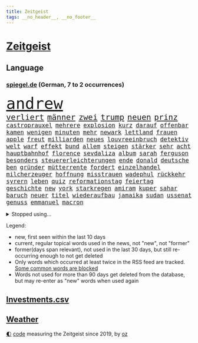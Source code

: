 ```yaml
---
title: Zeitgeist
tags: __no_header__, __no_footer__
---
```


# [Zeitgeist](https://oliz.io/zeitgeist/)

## Language

<h3><a href="https://www.spiegel.de" target="_blank">spiegel.de</a> (German, 7 to 2 occurrences)</h3>
<p style="font-family:monospace">
<span style="font-size:32pt"><a href="news_links.html#andrew" class="current">andrew</a></span>
<br>
<span style="font-size:16pt"><a href="news_links.html#verliert" class="current">verliert</a></span>
<span style="font-size:16pt"><a href="news_links.html#männer" class="current">männer</a></span>
<span style="font-size:16pt"><a href="news_links.html#zwei" class="current">zwei</a></span>
<span style="font-size:16pt"><a href="news_links.html#trump" class="current">trump</a></span>
<span style="font-size:16pt"><a href="news_links.html#neuen" class="current">neuen</a></span>
<span style="font-size:16pt"><a href="news_links.html#prinz" class="current">prinz</a></span>
<br>
<span style="font-size:12pt"><a href="news_links.html#castroprauxel" class="new">castroprauxel</a></span>
<span style="font-size:12pt"><a href="news_links.html#mehrere" class="current">mehrere</a></span>
<span style="font-size:12pt"><a href="news_links.html#explosion" class="current">explosion</a></span>
<span style="font-size:12pt"><a href="news_links.html#kurz" class="current">kurz</a></span>
<span style="font-size:12pt"><a href="news_links.html#darauf" class="current">darauf</a></span>
<span style="font-size:12pt"><a href="news_links.html#offenbar" class="current">offenbar</a></span>
<span style="font-size:12pt"><a href="news_links.html#kamen" class="current">kamen</a></span>
<span style="font-size:12pt"><a href="news_links.html#wenigen" class="current">wenigen</a></span>
<span style="font-size:12pt"><a href="news_links.html#minuten" class="current">minuten</a></span>
<span style="font-size:12pt"><a href="news_links.html#mehr" class="current">mehr</a></span>
<span style="font-size:12pt"><a href="news_links.html#newark" class="new">newark</a></span>
<span style="font-size:12pt"><a href="news_links.html#lettland" class="current">lettland</a></span>
<span style="font-size:12pt"><a href="news_links.html#frauen" class="current">frauen</a></span>
<span style="font-size:12pt"><a href="news_links.html#apple" class="current">apple</a></span>
<span style="font-size:12pt"><a href="news_links.html#freut" class="current">freut</a></span>
<span style="font-size:12pt"><a href="news_links.html#milliarden" class="current">milliarden</a></span>
<span style="font-size:12pt"><a href="news_links.html#neues" class="current">neues</a></span>
<span style="font-size:12pt"><a href="news_links.html#louvreeinbruch" class="new">louvreeinbruch</a></span>
<span style="font-size:12pt"><a href="news_links.html#detektiv" class="new">detektiv</a></span>
<span style="font-size:12pt"><a href="news_links.html#welt" class="current">welt</a></span>
<span style="font-size:12pt"><a href="news_links.html#warf" class="current">warf</a></span>
<span style="font-size:12pt"><a href="news_links.html#effekt" class="current">effekt</a></span>
<span style="font-size:12pt"><a href="news_links.html#bund" class="current">bund</a></span>
<span style="font-size:12pt"><a href="news_links.html#allem" class="current">allem</a></span>
<span style="font-size:12pt"><a href="news_links.html#steigen" class="current">steigen</a></span>
<span style="font-size:12pt"><a href="news_links.html#stärker" class="current">stärker</a></span>
<span style="font-size:12pt"><a href="news_links.html#sehr" class="current">sehr</a></span>
<span style="font-size:12pt"><a href="news_links.html#acht" class="current">acht</a></span>
<span style="font-size:12pt"><a href="news_links.html#hauptbahnhof" class="current">hauptbahnhof</a></span>
<span style="font-size:12pt"><a href="news_links.html#florence" class="new">florence</a></span>
<span style="font-size:12pt"><a href="news_links.html#sevdaliza" class="new">sevdaliza</a></span>
<span style="font-size:12pt"><a href="news_links.html#album" class="current">album</a></span>
<span style="font-size:12pt"><a href="news_links.html#sarah" class="current">sarah</a></span>
<span style="font-size:12pt"><a href="news_links.html#ferguson" class="current">ferguson</a></span>
<span style="font-size:12pt"><a href="news_links.html#besonders" class="current">besonders</a></span>
<span style="font-size:12pt"><a href="news_links.html#steuererleichterungen" class="current">steuererleichterungen</a></span>
<span style="font-size:12pt"><a href="news_links.html#ende" class="current">ende</a></span>
<span style="font-size:12pt"><a href="news_links.html#donald" class="current">donald</a></span>
<span style="font-size:12pt"><a href="news_links.html#deutsche" class="current">deutsche</a></span>
<span style="font-size:12pt"><a href="news_links.html#ben" class="current">ben</a></span>
<span style="font-size:12pt"><a href="news_links.html#gründer" class="current">gründer</a></span>
<span style="font-size:12pt"><a href="news_links.html#mütterrente" class="current">mütterrente</a></span>
<span style="font-size:12pt"><a href="news_links.html#fordert" class="current">fordert</a></span>
<span style="font-size:12pt"><a href="news_links.html#einzelhandel" class="new">einzelhandel</a></span>
<span style="font-size:12pt"><a href="news_links.html#milcherzeuger" class="new">milcherzeuger</a></span>
<span style="font-size:12pt"><a href="news_links.html#hoffnung" class="current">hoffnung</a></span>
<span style="font-size:12pt"><a href="news_links.html#misstrauen" class="current">misstrauen</a></span>
<span style="font-size:12pt"><a href="news_links.html#wadephul" class="current">wadephul</a></span>
<span style="font-size:12pt"><a href="news_links.html#rückkehr" class="current">rückkehr</a></span>
<span style="font-size:12pt"><a href="news_links.html#syrern" class="new">syrern</a></span>
<span style="font-size:12pt"><a href="news_links.html#leben" class="current">leben</a></span>
<span style="font-size:12pt"><a href="news_links.html#quiz" class="current">quiz</a></span>
<span style="font-size:12pt"><a href="news_links.html#reformationstag" class="new">reformationstag</a></span>
<span style="font-size:12pt"><a href="news_links.html#feiertag" class="current">feiertag</a></span>
<span style="font-size:12pt"><a href="news_links.html#geschichte" class="current">geschichte</a></span>
<span style="font-size:12pt"><a href="news_links.html#new" class="current">new</a></span>
<span style="font-size:12pt"><a href="news_links.html#york" class="current">york</a></span>
<span style="font-size:12pt"><a href="news_links.html#starkregen" class="current">starkregen</a></span>
<span style="font-size:12pt"><a href="news_links.html#amiram" class="new">amiram</a></span>
<span style="font-size:12pt"><a href="news_links.html#kuper" class="new">kuper</a></span>
<span style="font-size:12pt"><a href="news_links.html#sahar" class="new">sahar</a></span>
<span style="font-size:12pt"><a href="news_links.html#baruch" class="new">baruch</a></span>
<span style="font-size:12pt"><a href="news_links.html#neuer" class="current">neuer</a></span>
<span style="font-size:12pt"><a href="news_links.html#titel" class="current">titel</a></span>
<span style="font-size:12pt"><a href="news_links.html#wiederaufbau" class="current">wiederaufbau</a></span>
<span style="font-size:12pt"><a href="news_links.html#jamaika" class="current">jamaika</a></span>
<span style="font-size:12pt"><a href="news_links.html#sudan" class="current">sudan</a></span>
<span style="font-size:12pt"><a href="news_links.html#ussenat" class="new">ussenat</a></span>
<span style="font-size:12pt"><a href="news_links.html#genuss" class="current">genuss</a></span>
<span style="font-size:12pt"><a href="news_links.html#emmanuel" class="current">emmanuel</a></span>
<span style="font-size:12pt"><a href="news_links.html#macron" class="current">macron</a></span>
</p>
<details>
<summary>Stopped using...</summary>
<p class="former" style="font-size:12pt">
100000(1835) kehrt(1835) vergeben(1835) wunsch(1835) ausgesprochen(1834) verantworten(1834) einzelne(1833) süden(1833) arsenal(1832) gefährlichen(1832) polizist(1832) studierende(1832) befürchtet(1831) dokumente(1831) beispiel(1830) beschluss(1830) bundesländer(1830) hintergründe(1830) strafen(1830) deutlichen(1829) rückschlag(1829) verhaftet(1829) material(1828) nationen(1828) besetzt(1827) führende(1827) gehalten(1827) nürnberg(1827) publikum(1827) rheinlandpfalz(1827) sicherheitsbehörden(1827) superstar(1827) vergeblich(1827) abend(1826) anteil(1826) geliefert(1826) jüngste(1826) nominiert(1826) philippinen(1826) sports(1826) autobahn(1825) greifen(1825) großbritanniens(1825) termin(1825) verschwunden(1825) 300(1824) senkt(1824) spott(1824) teilnehmen(1824) wiederholt(1824) 33(1823) altes(1823) dementiert(1823) drastisch(1823) dreimal(1823) kanzleramt(1822) löste(1822) trennen(1822) veranstalter(1822) absage(1821) endgültig(1821) massive(1821) verbindet(1821) allianz(1820) annalena(1819) baerbock(1819) null(1818) sendung(1816) belegen(1814) affäre(1813) konkrete(1812) konsum(1812) behalten(1809) einschränkungen(1809) herz(1808) schrecken(1805) sichert(1805) katholischen(1804) gelandet(1803) wachsen(1801) holte(1798) hafen(1797) produziert(1795) thüringer(1793) solchen(1792) schützt(1789) staatlichen(1784) ausgetragen(1777) einblicke(1776) rache(1767) berichtete(1735) konservative(1670) strecken(1669) interessen(1634) militärische(1625) 38(1600) ohnehin(1564) cup(1557) kuriose(1524) universität(1498) mike(1494) unserem(1416) schloss(1405) spielern(1366) emotionalen(1349) heiß(1265) aufeinander(1260) schlamm(1256) lob(1221) sexuell(1221) trans(1198) erdbeben(1191) legal(1181) revolution(1175) studieren(1162) schickte(1138) fliegt(1112) hit(1102) versehen(1098) kohl(1093) rückstand(1088) redet(1061) steigern(1039) flogen(1037) praxis(1025) kongo(1021) heimische(1017) springen(1007) wand(1001) demonstriert(1000) zwingt(998) liebt(994) verdächtigt(994) alcaraz(988) richtigen(980) schöner(980) vermeintliche(977) uefa(974) loswerden(967) hamilton(956) lewis(956) vereinten(954) zogen(953) errichten(933) emotionen(930) heimlich(926) wohnen(925) helmut(914) staatsbürger(911) arabischen(890) vergeltung(889) schönsten(882) auswirken(881) schlagabtausch(871) open(866) herkunft(859) schuldenbremse(845) stellvertretende(845) basis(844) rechtsextremer(844) obersten(841) auswahl(837) erderwärmung(822) stockt(821) nahostkonflikt(819) sicherheitsmaßnahmen(816) service(807) wmtitel(806) dich(795) dauerte(788) chancenlos(784) verkehrsunfall(782) besserung(759) comedian(751) belästigt(749) ausbruch(748) hinterlässt(737) gerechnet(736) versuche(732) attentat(719) damaskus(717) 1990(716) reagierten(714) via(709) bereiten(708) beschuldigte(693) ruanda(685) erinnerung(666) dorthin(665) größe(660) landung(660) viertelfinale(658) zeitalter(655) huthimiliz(650) gleichberechtigung(641) spannend(635) sächsische(631) verwehrt(627) spiegelredakteur(625) finanzielle(623) rundfunk(619) wütet(591) rasch(589) wirtschaftskrise(587) stewart(585) möglichkeit(584) superstars(584) fotografiert(582) kreativ(581) vertritt(575) jeff(574) marihuana(571) boss(564) tennisspielerin(561) spielten(559) mögliches(553) set(552) elefanten(549) denkbar(546) brände(540) akteure(538) flut(529) jessica(527) 21jährige(522) verdachtsfall(518) gewachsen(516) besitzt(514) perfekt(513) gemessen(504) christen(501) feinde(494) ereignisse(492) /(489) lösungen(489) urteile(482) vielfalt(481) 24jähriger(477) bürgerinnen(474) strategien(474) wachsende(473) kontinent(471) jährlich(462) überprüft(458) entsprechenden(453) merkt(448) konkret(443) bundesnetzagentur(442) ahmed(436) zögern(434) lka(433) entlassungen(424) todesfälle(423) satiriker(422) punktet(419) besetzen(417) flüchtet(415) streichung(412) plattformen(411) usbürger(411) 2011(410) fläche(406) gewandt(400) ratlos(400) parteifreund(398) bruchteil(397) baku(395) bundesrichter(394) gelangen(393) anzahl(392) einzelnen(392) tiefer(391) wirtschaftlichen(390) dreieinhalb(388) ehre(385) zeitung(384) jordanien(380) morgens(377) statements(377) söhne(377) psg(376) königreich(372) veranstaltungen(371) harmlos(359) option(357) sprüchen(357) amtsantritt(356) ukrainepolitik(356) gebäuden(355) größeres(355) einflussnahme(354) meteorologen(354) bundesrat(350) joseph(344) ausgegeben(342) hauptdarsteller(342) unterschiedlichen(341) selbstbewusst(340) kliniken(339) pyrotechnik(339) exchef(336) gefängnisstrafe(327) gavin(326) schuh(325) suspendiert(320) delegation(317) rahmen(315) ministerien(312) begehrt(311) grundsatz(308) spurensuche(301) vereinigte(301) bezieht(300) absolut(294) bußgelder(294) spotify(293) bauern(292) zündet(292) übergangsregierung(292) absetzung(291) freigegeben(291) verlockend(291) emma(290) solch(290) adolf(289) dreh(289) bot(288) bip(287) erwartete(287) verwirrung(287) pfarrer(286) gazakriegs(285) grünes(285) alsharaa(282) vereinbart(282) winzige(282) vorbereitung(281) vorteil(281) kauflaune(280) verlängern(277) freiwilligen(276) schauspielers(276) johanna(272) slowene(272) bundesagentur(270) bangkok(269) ruder(268) teslachefs(266) trauerfeier(265) uran(265) atomkraftwerk(264) menschengruppe(263) heidelberg(262) firewall(259) unschuldig(258) aufbau(257) manuela(257) rosa(257) posts(254) gift(253) newsom(253) unterrichtet(252) spannung(251) agentur(249) entdeckung(249) gerückt(249) patricia(249) chemnitz(247) gedenkfeier(247) gelaufen(246) ausschließen(243) auszuschließen(241) schranken(241) schärfer(241) transparenz(241) barcelonas(239) adipositas(238) voice(238) oper(237) runter(237) liveanalyse(236) wimbledon(233) intendant(231) lebten(231) zimmermann(231) griechischen(229) verwaltung(229) #metoo(228) kassel(227) landesweit(226) parteifreunde(226) unterscheiden(226) forscherteam(224) leistungen(224) monaco(223) g(221) onlinehändler(221) generäle(220) salzburg(219) river(218) rückzieher(217) erschaffen(216) schwangere(216) flüssigkeit(215) hochrangige(214) hendrik(213) verdammt(212) zecken(212) cent(211) beteiligte(208) wiederaufnahme(208) stach(206) galatasaray(205) schwesig(204) 13000(203) mancher(203) drohnenattacke(200) etat(200) kürzer(200) heimatschutzministerin(199) himmelskörper(199) tusk(199) flügen(198) gefüllt(197) erzeugen(196) gekippt(196) gott(196) stützpunkte(196) 18000(195) einreise(195) fremdverschulden(194) indes(193) kalender(193) autozulieferer(190) bezalel(190) smotrich(190) anerkannt(189) begriffe(189) boykott(189) disney(189) verabschiedete(189) abermals(188) islam(188) anpassung(187) breite(187) memoiren(186) rhein(185) fahrräder(182) leinwand(182) ndr(182) ansagen(181) funktion(181) schalten(181) stich(181) enormen(180) harvard(180) aufreger(179) ermahnt(179) fernverkehr(179) erika(178) schwäbischen(178) erfindet(177) explosionen(177) fossilen(177) komplette(176) ultrarechte(176) wenden(176) özel(176) bremse(175) prognose(175) trockenheit(175) hitzewellen(174) hoffmann(173) netze(173) flossen(172) bergab(169) rädern(168) özgür(168) aufnahme(167) kriegsbeginn(167) witz(167) jk(166) rowling(166) batterien(165) 110(164) entfremdet(164) regenfällen(164) hobby(163) raste(163) großmutter(162) hackerangriff(162) laute(162) lebewesen(162) linienrichter(162) erfüllung(160) telegram(160) unionspolitiker(160) arten(159) scharfen(159) abgeschossen(158) lokal(157) handelsabkommen(155) kremlsprecher(155) nordkoreas(155) telefonate(155) wednesday(155) csd(154) genozid(154) wichtigster(154) gestiegenen(153) religion(153) aggressiver(152) bedankt(152) krankenwagen(152) usjustizministerium(152) blackout(151) carey(151) hinterfragt(151) mariah(151) nordamerika(151) summer(151) außergewöhnlichen(150) christliche(150) packt(150) routen(150) erweist(149) verdrängen(149) hatz(148) lola(148) mahmoud(148) saporischschja(148) türmen(148) unternimmt(148) schutzmaßnahmen(147) amazonas(146) einstufung(146) hektar(146) irgendwie(145) spdkandidatin(145) theorien(145) krah(144) maximilian(144) renten(144) weiblicher(142) 103(141) norddeutschland(141) oppositionsführer(141) schlangen(141) wanderung(140) ältesten(140) historikerin(139) promis(139) teamchef(139) vorgaben(139) ansage(138) exkanzler(138) kampfjet(138) passierte(137) reichsbürger(137) schwerdtner(137) nationalistische(136) spionageverdacht(136) chefsache(135) mieter(135) regionalverkehr(135) cool(134) miene(134) sparpläne(134) zeitfahren(134) gewalttätigen(133) öffentlichrechtliche(133) antwortet(132) fraglich(132) prominenz(132) syriens(132) variante(132) vergessene(131) cover(130) exklusiven(128) registriert(128) verzweifeln(128) bedrohungslage(127) iranischer(127) kneipen(127) unterbrechen(127) wgzimmerpreise(127) wohnviertel(127) zwecke(127) timo(126) bahnverkehr(125) coco(125) ermordung(125) gauff(125) gegessen(125) ausbrechen(123) eingeklemmt(123) besorgniserregend(122) entspannte(122) fusion(122) längeren(122) patientin(122) stau(122) befürworten(121) heilbronn(121) präsenz(121) verschüttet(121) koblenz(120) rückruf(120) schwingt(120) eröffnete(118) hellt(118) objekt(118) spezielles(118) stadien(118) mietpreisbremse(117) verbrauchern(117) autofahrerin(116) demokrat(115) ökosystem(115) abwehr(114) championsleaguesieger(114) befanden(113) iaea(113) transfers(113) scharmützel(112) stürmt(112) trainers(112) absichern(111) dogg(111) gelöscht(111) snoop(111) videospiel(111) camping(110) atomanlagen(109) lilly(107) dunkler(106) kontroverse(106) neffe(105) altersgrenze(104) altersgrenzen(104) bahnübergang(104) fäuste(104) amoklauf(103) ferieninsel(103) anlegt(102) beordert(102) daily(102) harz(102) neunjährigen(102) sachbuch(102) ressort(101) kommandeur(100) sergio(100) kriegskurs(99) verwandt(99) bewahren(97) dürren(97) oberleitung(97) lehmann(96) schenkt(95) santorini(94) angereichertes(92) geschäftsfrau(92) grenzübergang(92) nonnen(92) vorbildlich(92) überaus(92) musikalisch(91) niger(91) chefarzt(90) diva(90) gremium(90) kloster(90) linkenchefin(90) zuwanderern(90) buenos(89) globus(89) look(89) matthäus(89) nachzahlungen(89) willkür(89) grandiose(88) militärkolonnen(88) abzuholen(87) aitana(87) bonmatí(87) exfußballstar(87) gibt’s(87) weltmeere(87) beworfen(86) gedanke(86) gmbh(86) tropische(86) abgestellte(85) bob(85) frachter(85) freihandelsabkommen(85) homo(85) jemens(85) knien(85) michelin(85) sapiens(85) invasive(84) lärmbelästigung(84) steuerte(84) verknüpft(84) haushaltsplan(83) klagte(83) antisemitismusvorwürfen(82) einsätze(82) erlässt(82) gewalttäter(82) populistische(82) rohstoff(82) wegfall(82) windböen(82) bibliotheken(81) braff(81) einzel(81) nils(81) plagiatsvorwürfen(81) relevant(81) scrubs(81) sofortige(81) anträgen(80) beth(80) geldsorgen(80) jakob(80) mr(80) faktor(79) fanliebling(79) südküste(79) vorräte(79) bitcoin(78) hardliner(78) nichtig(78) nordwesten(78) prostituierten(78) schwermütig(78) usmoderator(78) verfassungsrichter(78) vorgeht(78) bewohnt(77) blaue(77) erkenne(77) generaldebatte(77) haushaltsdebatte(77) komplex(77) nachtzug(77) schmerzhaft(77) sondersitzung(77) virus(77) aufsichtsgremium(76) profifußballer(76) zollhammer(76) betraten(75) erstem(75) insasse(75) kontaktierte(75) olympischen(75) pegel(75) verrat(75) weltranglistenerste(75) ertränkt(74) evenepoel(74) kretschmer(74) remco(74) singles(74) 2036(73) arbeitnehmern(73) gelbe(73) golfer(73) kongos(73) praxen(73) richterkandidaten(73) sexualstraftäters(73) bundeskanzlers(72) drittes(72) schaltete(72) schätzen(72) urlaubern(72) abgestürzten(71) darknet(71) dumitru(71) entwischte(71) epsteinakten(71) gedauert(71) grausam(71) gunn(71) hektik(71) megaprojekt(71) merke(71) nachbauen(71) superman(71) ähnlicher(71) antiisraelischer(70) date(70) ereignissen(70) forschungsstation(70) reinhardt(70) 8000(69) angucken(69) flugzeugcrash(69) gewässern(69) margaret(69) thatcher(69) triumphierte(69) vermittelte(69) wuchs(69) enthüllen(68) fehlschlag(68) lutz(68) saftige(68) strahlkraft(68) weggesperrt(68) 73jährige(67) brandt(67) late(67) schlesinger(67) ultrarechten(67) 95(66) anfängt(66) eindringlinge(66) emil(66) livesendung(66) sharaa(66) achteinhalb(65) förster(65) halbjahr(65) lacher(65) taifun(65) tropensturm(65) unerwünschten(65) verkürzt(65) monatelanger(64) spektakulärer(64) strategischen(64) titanic(64) baumgart(63) humorvoll(63) niemandsland(63) palästinenserstaates(63) raumfahrtbehörde(63) freizeit(62) höre(62) lateinische(62) mainstream(62) massenanfall(62) schieben(62) strike(62) arbeitslosen(61) europarat(61) fußballweltmeister(61) prada(60) professionellen(60) roben(60) spektakuläres(60) akzeptieren(59) ankündigungen(59) glass(59) niedrigsten(59) unfallort(59) nutzern(58) thailands(58) bookingcom(57) entlud(57) kugelbomben(57) löhne(57) peskow(57) rang(57) silvester(57) wissenschaftliche(57) witzfigur(57) ausgleichen(56) drogenbande(56) gewürdigt(56) jian(56) römische(56) schwarzmarkt(56) techkonzern(56) umständlich(56) weitergereicht(56) 125(55) angelaufen(55) biss(55) cherson(55) ramadan(55) ständiger(55) aires(54) bautzen(54) dortige(54) exstaatschef(54) geförderten(54) längste(54) verbrennen(54) wahrheiten(54) zurückgeholt(54) afdmann(53) einladen(53) enkelin(53) gequält(53) kontrollierte(53) schwieriges(53) aalborg(52) andererseits(52) militärstützpunkt(52) spende(52) bauwerke(51) existiert(51) gesamtwertung(51) kigenerierten(51) maike(51) nationalpark(51) parteilose(51) rocksänger(51) schlimmste(51) werbefotos(51) bewegungen(50) haltbar(50) heimlichen(50) kratzer(50) netzbetreiber(50) palästinas(50) topteams(50) wohnort(50) alleinerziehende(49) gebiete(49) kinoleinwand(49) leichtathletikwm(49) mitgerissen(49) schönheitsideale(49) stattfand(49) aufgezeichnet(48) einzusetzen(48) konzernspitze(48) ludwigsburg(48) schulweg(48) bitcoins(47) kommunalwahlen(47) leidenschaftlich(47) längerem(47) rechtsextremem(47) 47jährige(46) ausstellungen(46) geleistet(46) sparmaßnahme(46) abschottung(45) anwesenden(45) boomergeneration(45) dr(45) drogenpolitik(45) erhitzen(45) flugobjekte(45) inhaftierten(45) meeresforscher(45) regierungsvertreter(45) todesfolge(45) usbericht(45) abgewinnen(44) autorennen(44) erschütterungen(44) linien(44) unterhaltsam(44) aufeinandertreffen(43) dient(43) leonie(43) schöne(43) unosicherheitsrat(43) vergiftetes(43) ausgang(42) bewältigt(42) bravo(42) crasht(42) einsteigen(42) jederzeit(42) lastenrad(42) literaturpreis(42) mo(42) zusehen(42) blutgefäße(41) fossilien(41) jugendsprache(41) ostseeküste(41) ruhs(41) time(41) verlangten(41) versace(41) wasserwerfer(41) wörter(41) keeper(40) trumpgegner(40) weile(40) bulldogge(39) digitalisieren(39) geschäftstüchtige(39) kombiniert(39) militärmanöver(39) oberbürgermeisterwahl(39) reservisten(39) saboteur(39) starts(39) witwe(39) rooney(38) strauchelt(38) neuordnung(37) seriöse(37) sklaverei(37) wundert(37) zod(37) ørsted(37) 29jährige(36) angelina(36) exnationalspieler(36) hausfrau(36) jolie(36) vorkommen(36) zweijähriger(36) abzugeben(35) achtlos(35) benennt(35) catcalling(35) entsorgen(35) kurzurlaub(35) nachtleben(35) poltert(35) repertoire(35) venezuelas(35) wirkungslos(35) ägyptens(35) einfangen(34) herzustellen(34) moskauer(34) scherzt(34) sogenanntes(34) sozialdemokrat(34) störten(34) augsburgs(33) einkauf(33) mechanismus(33) festzustellen(32) figürchen(32) frischen(32) identifizieren(32) komiker(32) kunstwerke(32) samuel(32) scheiß(32) toniebox(32) unoexperten(32) gina(31) israelpremier(31) landesverteidigung(31) lückenkemper(31) newcastle(31) rtlshow(31) spanienrundfahrt(31) tech(31) alltägliche(30) angedeutet(30) commerzbank(30) ifogeschäftsklimaindex(30) kinos(30) kulturzentrum(30) schauspielstar(30) staatssekretär(30) unicredit(30) eugen(29) gewaltiger(29) gleitschirmflieger(29) kredit(29) krokodile(29) law(29) lufthansapiloten(29) motivierte(29) usplan(29) zusammenprall(29) beiträgt(28) knotenpunkt(28) lud(28) schlusstag(28) spendenaufruf(28) strafbar(28) arizona(27) durchdringen(27) finanzgeschäften(27) fünfzigerjahre(27) geburtstagsfeier(27) ostseepipeline(27) seth(27) betrugsmaschen(26) chefredakteur(26) email(26) entgeht(26) pferden(26) potenziellen(26) potsdamer(26) rihanna(26) sanaa(26) spieltagen(26) armani(25) ausgenutzt(25) brutalen(25) crime(25) dicken(25) giorgio(25) hensel(25) indian(25) paares(25) techfirmen(25) unbeliebter(25) doppelte(24) entführte(24) hausarzt(24) oregon(24) anschluss(23) aufgeheizt(23) benachteiligt(23) floyd(23) fußballnationalspieler(23) karim(23) koalitionsstreit(23) promi(23) geschmäht(22) gpsstörungen(22) schlechthin(22) antifolterkonvention(21) bezüglich(21) brillierte(21) dachau(21) jaguar(21) kirmes(21) kriegsminister(21) laster(21) rover(21) stromnetz(21) supermärkten(21) verbale(21) 02(20) halfen(20) martialisch(20) unovollversammlung(20) überflutet(20) doha(19) fossiler(19) hamasführer(19) metier(19) niemandem(19) patel(19) 2012(18) anzuschnallen(18) einstufen(18) forschungsinstitute(18) lene(18) luftraums(18) pünktlich(18) quinn(18) schmiergeld(18) schwachem(18) talkshow(18) arme(17) gekracht(17) pension(17) reformieren(17) abwasser(16) detroit(16) nikola(16) politikwissenschaftlerin(16) standstreifen(16) usstadt(16) wayne(16) bestand(15) dirigent(15) eineinhalb(15) engel(15) feiertagen(15) kash(15) koffern(15) krankheitserreger(15) mahlzeit(15) nachbarin(15) stallorder(15) umsetzung(15) verwahrt(15) geschichtenerzähler(14) guterres(14) heidenheim(14) nordstreampipeline(14) slowenien(14) chp(13) daviscupkapitän(13) dopingspielen(13) dänemarks(13) eigenschaften(13) tolerant(13) vorgehens(13) ausfälle(12) demut(12) gelegt(12) kniefall(12) polizeikontrolle(12) sportverbände(12) wettbewerbsrechtlichen(12) 210(11) arbeitende(11) eingefroren(11) petra(11) usbotschafter(11) ussender(11) videokameras(11)
</p>
</details>
<p>Legend:
<ul>
<li><span class="new">new</span>, first seen within the last 10 days</li>
<li><span class="current">current</span>, regular topical words used in the news, not "new", not "former"</li>
<li><span class="former">former(days span relevant)</span>, not used in the last 30 days, but still re-occurring enough to not get deleted</li>
<li>Only words which occurred at least twice in the RSS feed are tracked. <a href="language/filters.py">Some common words are blocked</a></li>
<li>Words not used for more than 90 days get deleted from the database, but may re-enter as "new" words when used again</li>
</ul>
</p>

## [Investments](investments.html)[.csv](investments.csv)

## [Weather](weather.html)

<footer>
<a href="javascript:toggleTheme()" class="nav">🌓</a>
<a href="https://github.com/ooz/zeitgeist">code</a> measuring the Zeitgeist since 2019, by <a href="https://oliz.io">oz</a>
</footer>
